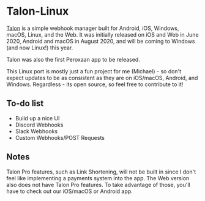 # Talon-Linux

[Talon](https://peroxaan.com/Talon) is a simple webhook manager built for Android, iOS, Windows, macOS, Linux, and the Web. It was initially released on iOS and Web in June 2020, Android and macOS in August 2020, and will be coming to Windows (and now Linux!) this year.

Talon was also the first Peroxaan app to be released.

This Linux port is mostly just a fun project for me (Michael) - so don't expect updates to be as consistent as they are on iOS/macOS, Android, and Windows. Regardless - its open source, so feel free to contribute to it!

## To-do list
- Build up a nice UI
- Discord Webhooks
- Slack Webhooks
- Custom Webhooks/POST Requests

## Notes
Talon Pro features, such as Link Shortening, will not be built in since I don't feel like implementing a payments system into the app. The Web version also does not have Talon Pro features. To take advantage of those, you'll have to check out our iOS/macOS or Android app.
